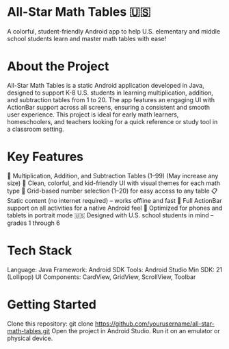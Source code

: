 # All-Star Math Tables 🇺🇸
A colorful, student-friendly Android app to help U.S. elementary and middle school students learn and master math tables with ease!

# About the Project
All-Star Math Tables is a static Android application developed in Java, designed to support K-8 U.S. students in learning multiplication, addition, and subtraction tables from 1 to 20. The app features an engaging UI with ActionBar support across all screens, ensuring a consistent and smooth user experience.
This project is ideal for early math learners, homeschoolers, and teachers looking for a quick reference or study tool in a classroom setting.

# Key Features
🧮 Multiplication, Addition, and Subtraction Tables (1–99) (May increase any size)
🎨 Clean, colorful, and kid-friendly UI with visual themes for each math type
🔢 Grid-based number selection (1–20) for easy access to any table
📋 Static content (no internet required) – works offline and fast
🧭 Full ActionBar support on all activities for a native Android feel
📱 Optimized for phones and tablets in portrait mode
🇺🇸 Designed with U.S. school students in mind – grades 1 through 6

# Tech Stack
Language: Java
Framework: Android SDK
Tools: Android Studio
Min SDK: 21 (Lollipop)
UI Components: CardView, GridView, ScrollView, Toolbar

# Getting Started
Clone this repository:
git clone https://github.com/yourusername/all-star-math-tables.git
Open the project in Android Studio.
Run it on an emulator or physical device.


